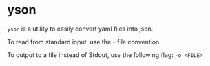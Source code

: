 # yson
`yson` is a utility to easily convert yaml files into json.

To read from standard input, use the `-` file convention.

To output to a file instead of Stdout, use the following flag: `-o <FILE>`